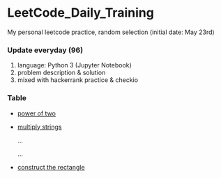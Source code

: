 # LeetCode_Daily_Training
My personal leetcode practice, random selection (initial date: May 23rd)
### Update everyday (96)
1) language: Python 3 (Jupyter Notebook)
2) problem description & solution 
3) mixed with hackerrank practice & checkio
### Table
* [power of two](https://github.com/xlyue92/LeetCode_Daily_Training/blob/master/%20power%20of%20two.ipynb)
* [multiply strings](https://github.com/xlyue92/LeetCode_Daily_Training/blob/master/multiply%20strings.ipynb)

     ...
     
     ...
   
* [construct the rectangle](https://github.com/xlyue92/LeetCode_Daily_Training/blob/master/construct%20the%20rectangle.ipynb)
